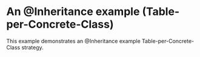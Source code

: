 # An @Inheritance example (Table-per-Concrete-Class)

This example demonstrates an @Inheritance example Table-per-Concrete-Class strategy.
